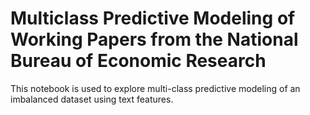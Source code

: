 # Multiclass Predictive Modeling of Working Papers from the National Bureau of Economic Research

This notebook is used to explore multi-class predictive modeling of an imbalanced dataset using text features.
